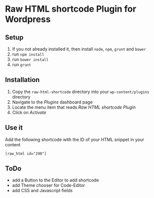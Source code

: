 # Raw HTML shortcode Plugin for Wordpress

## Setup

1. If you not already installed it, then install `node`, `npm`, `grunt` and `bower`
2. run `npm install`
3. run `bower install`
5. run `grunt`

## Installation

1. Copy the `raw-html-shortcode` directory into your `wp-content/plugins` directory
2. Navigate to the *Plugins* dashboard page
3. Locate the menu item that reads *Raw HTML shortcode Plugin*
4. Click on *Activate*

## Use it

Add the following shortcode with the ID of your HTML snippet in your content 

`[raw_html id="298"]`

## ToDo

* add a Button to the Editor to add shortcode
* add Theme chooser for Code-Editor
* add CSS and Javascript fields